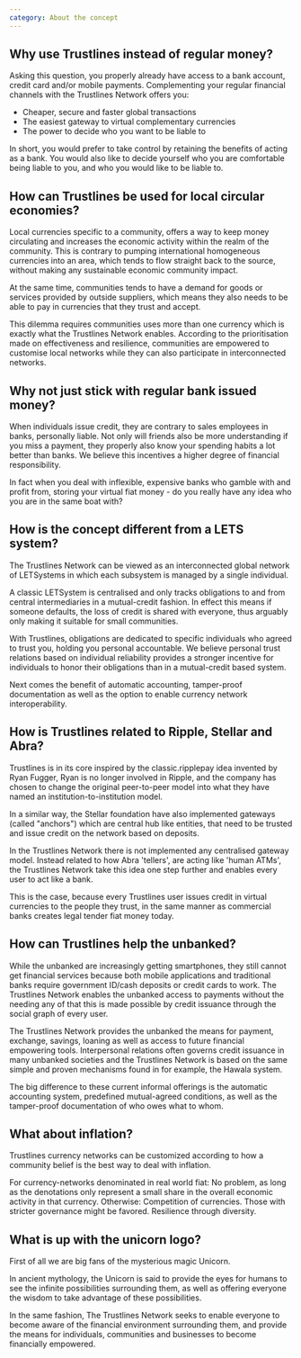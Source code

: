```yaml
---
category: About the concept
---
```


## Why use Trustlines instead of regular money?

Asking this question, you properly already have access to a bank account, credit card and/or mobile payments.
Complementing your regular financial channels with the Trustlines Network offers you:

- Cheaper, secure and faster global transactions
- The easiest gateway to virtual complementary currencies
- The power to decide who you want to be liable to

In short, you would prefer to take control by retaining the benefits of acting as a bank.
You would also like to decide yourself who you are comfortable being liable to you,
and who you would like to be liable to.

## How can Trustlines be used for local circular economies?

Local currencies specific to a community, offers a way to keep money circulating and increases the economic activity within the realm of the community. This is contrary to pumping international homogeneous currencies into an area, which tends to flow straight back to the source, without making any sustainable economic community impact.

At the same time, communities tends to have a demand for goods or services provided by outside suppliers, which means they also needs to be able to pay in currencies that they trust and accept.

This dilemma requires communities uses more than one currency which is exactly what the Trustlines Network enables. According to the prioritisation made on effectiveness and resilience, communities are empowered to customise local networks while they can also participate in interconnected networks.

## Why not just stick with regular bank issued money?

When individuals issue credit, they are contrary to sales employees in banks, personally liable.
Not only will friends also be more understanding if you miss a payment,
they properly also know your spending habits a lot better than banks.
We believe this incentives a higher degree of financial responsibility.

In fact when you deal with inflexible, expensive banks who gamble with and profit from,
storing your virtual fiat money - do you really have any idea who you are in the same boat with?


## How is the concept different from a LETS system?

The Trustlines Network can be viewed as an interconnected global network of LETSystems
in which each subsystem is managed by a single individual.

A classic LETSystem is centralised and only tracks obligations to and from central intermediaries
in a mutual-credit fashion. In effect this means if someone defaults, the loss of credit is shared with everyone,
thus arguably only making it suitable for small communities.

With Trustlines, obligations are dedicated to specific individuals who agreed to trust you,
holding you personal accountable. We believe personal trust relations based on individual reliability
provides a stronger incentive for individuals to honor their obligations than in a mutual-credit based system.

Next comes the benefit of automatic accounting, tamper-proof documentation as well as the option to enable
currency network interoperability.

## How is Trustlines related to Ripple, Stellar and Abra?

Trustlines is in its core inspired by the classic.ripplepay idea invented by Ryan Fugger,
Ryan is no longer involved in Ripple, and the company has chosen to change the original peer-to-peer model
into what they have named an institution-to-institution model.

In a similar way, the Stellar foundation have also implemented gateways (called "anchors") which are central hub
like entities, that need to be trusted and issue credit on the network based on deposits.

In the Trustlines Network there is not implemented any centralised gateway model.
Instead related to how Abra 'tellers', are acting like 'human ATMs',
the Trustlines Network take this idea one step further and enables every user to act like a bank.

This is the case, because every Trustlines user issues credit in virtual currencies to the people they trust,
in the same manner as commercial banks creates legal tender fiat money today.


## How can Trustlines help the unbanked?

While the unbanked are increasingly getting smartphones,
they still cannot get financial services because both mobile applications and traditional banks
require government ID/cash deposits or credit cards to work.
The Trustlines Network enables the unbanked access to payments without the needing any of that
this is made possible by credit issuance through the social graph of every user.

The Trustlines Network provides the unbanked the means for payment, exchange, savings,
loaning as well as access to future financial empowering tools.
Interpersonal relations often governs credit issuance in many unbanked societies and the Trustlines Network
is based on the same simple and proven mechanisms found in for example, the Hawala system.

The big difference to these current informal offerings is the automatic accounting system,
predefined mutual-agreed conditions, as well as the tamper-proof documentation of who owes what to whom.

## What about inflation?

Trustlines currency networks can be customized according to how a community belief is the best way to deal with inflation.

For currency-networks denominated in real world fiat: No problem, as long as the denotations
only represent a small share in the overall economic activity in that currency.
Otherwise: Competition of currencies. Those with stricter governance might be favored.
Resilience through diversity.


## What is up with the unicorn logo?

First of all we are big fans of the mysterious magic Unicorn.

In ancient mythology, the Unicorn is said to provide the eyes for humans to see the infinite
possibilities surrounding them, as well as offering everyone the wisdom to take advantage of these possibilities.

In the same fashion, The Trustlines Network seeks to enable everyone to become aware of the financial environment
surrounding them, and provide the means for individuals, communities and businesses to become financially empowered.


